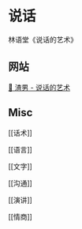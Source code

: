 # 说话



林语堂《说话的艺术》


## 网站


[🐒 渣男 - 说话的艺术](https://lovelive.tools/)



## Misc

[[话术]]

[[语言]]

[[文字]]

[[沟通]]

[[演讲]]

[[情商]]


